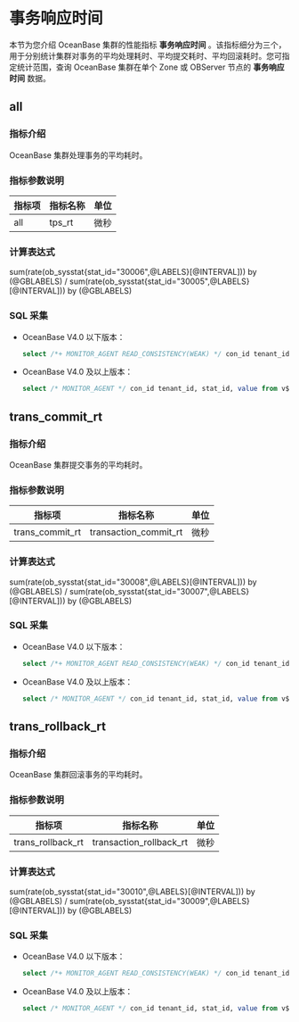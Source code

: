 # 事务响应时间

本节为您介绍 OceanBase 集群的性能指标 **事务响应时间** 。该指标细分为三个，用于分别统计集群对事务的平均处理耗时、平均提交耗时、平均回滚耗时。您可指定统计范围，查询 OceanBase 集群在单个 Zone 或 OBServer 节点的 **事务响应时间** 数据。

## all

### 指标介绍

OceanBase 集群处理事务的平均耗时。

### 指标参数说明

| **指标项** |    **指标名称**    | **单位** |
|---------|----------------|--------|
| all     | tps_rt | 微秒     |

### 计算表达式

sum(rate(ob_sysstat{stat_id="30006",@LABELS}[@INTERVAL])) by (@GBLABELS) / sum(rate(ob_sysstat{stat_id="30005",@LABELS}[@INTERVAL])) by (@GBLABELS)

### SQL 采集

* OceanBase V4.0 以下版本：

  ```sql
  select /*+ MONITOR_AGENT READ_CONSISTENCY(WEAK) */ con_id tenant_id, stat_id, value from v$sysstat where stat_id IN (10000, 10001, 10002, 10003, 10004, 10005, 10006, 140002, 140003, 140005, 140006, 40030, 80040, 80041, 130000, 130001, 130002, 130004, 20000, 20001, 20002, 30000, 30001, 30002, 30005, 30006, 30007, 30008, 30009, 30010, 30011, 30012, 30013, 40000, 40001, 40002, 40003, 40004, 40005, 40006, 40007, 40008, 40009, 40010, 40011, 40012, 40018, 40019, 50000, 50001, 50002, 50004, 50005, 50008, 50009, 50010, 50011, 50037, 50038, 60000, 60001, 60002, 60003, 60004, 60005, 60019, 60020, 60021, 60022, 60023, 60024, 80057, 120000, 120001, 120009, 120008) and (con_id > 1000 or con_id = 1) and class < 1000
  ```

* OceanBase V4.0 及以上版本：

  ```sql
  select /* MONITOR_AGENT */ con_id tenant_id, stat_id, value from v$sysstat, DBA_OB_TENANTS where stat_id IN (10000, 10001, 10002, 10003, 10004, 10005, 10006, 140002, 140003, 140005, 140006, 40030, 80040, 80041, 130000, 130001, 130002, 130004, 20000, 20001, 20002, 30000, 30001, 30002, 30005, 30006, 30007, 30008, 30009, 30010, 30011, 30012, 30013, 40000, 40001, 40002, 40003, 40004, 40005, 40006, 40007, 40008, 40009, 40010, 40011, 40012, 40018, 40019, 50000, 50001, 60087, 50004, 50005, 50008, 50009, 50010, 50011, 50037, 50038, 60000, 60001, 60002, 60003, 60004, 60005, 60019, 60020, 60021, 60022, 60023, 60024, 80057, 120000, 120001, 120009, 120008) and (con_id > 1000 or con_id = 1) and class < 1000
  ```

## trans_commit_rt

### 指标介绍

OceanBase 集群提交事务的平均耗时。

### 指标参数说明

|     **指标项**     |       **指标名称**        | **单位** |
|-----------------|-----------------------|--------|
| trans_commit_rt | transaction_commit_rt | 微秒     |

### 计算表达式

sum(rate(ob_sysstat{stat_id="30008",@LABELS}[@INTERVAL])) by (@GBLABELS) / sum(rate(ob_sysstat{stat_id="30007",@LABELS}[@INTERVAL])) by (@GBLABELS)

### SQL 采集

* OceanBase V4.0 以下版本：

  ```sql
  select /*+ MONITOR_AGENT READ_CONSISTENCY(WEAK) */ con_id tenant_id, stat_id, value from v$sysstat where stat_id IN (30007, 30008) and (con_id > 1000 or con_id = 1) and class < 1000
  ```

* OceanBase V4.0 及以上版本：

  ```sql
  select /* MONITOR_AGENT */ con_id tenant_id, stat_id, value from v$sysstat, DBA_OB_TENANTS where stat_id IN (30007, 30008) and (con_id > 1000 or con_id = 1) and class < 1000
  ```

## trans_rollback_rt

### 指标介绍

OceanBase 集群回滚事务的平均耗时。

### 指标参数说明

|      **指标项**      |        **指标名称**         | **单位** |
|-------------------|-------------------------|--------|
| trans_rollback_rt | transaction_rollback_rt | 微秒     |

### 计算表达式

sum(rate(ob_sysstat{stat_id="30010",@LABELS}[@INTERVAL])) by (@GBLABELS) / sum(rate(ob_sysstat{stat_id="30009",@LABELS}[@INTERVAL])) by (@GBLABELS)

### SQL 采集

* OceanBase V4.0 以下版本：

  ```sql
  select /*+ MONITOR_AGENT READ_CONSISTENCY(WEAK) */ con_id tenant_id, stat_id, value from v$sysstat where stat_id IN (30009, 30010) and (con_id > 1000 or con_id = 1) and class < 1000
  ```

* OceanBase V4.0 及以上版本：

  ```sql
  select /* MONITOR_AGENT */ con_id tenant_id, stat_id, value from v$sysstat, DBA_OB_TENANTS where stat_id IN (30009, 30010) and (con_id > 1000 or con_id = 1) and class < 1000
  ```
